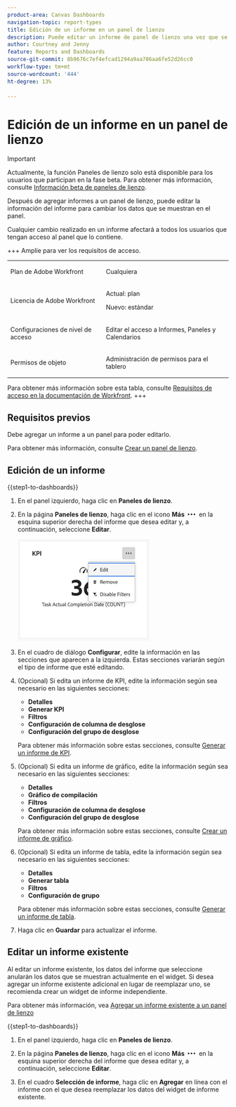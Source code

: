 ```yaml
---
product-area: Canvas Dashboards
navigation-topic: report-types
title: Edición de un informe en un panel de lienzo
description: Puede editar un informe de panel de lienzo una vez que se haya creado.
author: Courtney and Jenny
feature: Reports and Dashboards
source-git-commit: 8b9676c7ef4efcad1294a9aa786aa6fe52d26cc0
workflow-type: tm+mt
source-wordcount: '444'
ht-degree: 13%

---
```


# Edición de un informe en un panel de lienzo

>[!IMPORTANT]
>
>Actualmente, la función Paneles de lienzo solo está disponible para los usuarios que participan en la fase beta. Para obtener más información, consulte [Información beta de paneles de lienzo](/help/quicksilver/product-announcements/betas/canvas-dashboards-beta/canvas-dashboards-beta-information.md).

Después de agregar informes a un panel de lienzo, puede editar la información del informe para cambiar los datos que se muestran en el panel.

Cualquier cambio realizado en un informe afectará a todos los usuarios que tengan acceso al panel que lo contiene.


+++ Amplíe para ver los requisitos de acceso.

<table style="table-layout:auto"> 
<col> 
</col> 
<col> 
</col> 
<tbody> 
<tr> 
   <td role="rowheader"><p>Plan de Adobe Workfront</p></td> 
   <td> 
<p>Cualquiera </p> 
   </td> 
<tr> 
 <tr> 
   <td role="rowheader"><p>Licencia de Adobe Workfront</p></td> 
   <td> 
<p>Actual: plan </p> 
<p>Nuevo: estándar</p> 
   </td> 
   </tr> 
  </tr> 
  <tr> 
   <td role="rowheader"><p>Configuraciones de nivel de acceso</p></td> 
   <td><p>Editar el acceso a Informes, Paneles y Calendarios</p>
  </td> 
  </tr>  
        <tr> 
   <td role="rowheader"><p>Permisos de objeto</p></td> 
   <td><p>Administración de permisos para el tablero</p>
  </td> 
  </tr>
</tbody> 
</table>

Para obtener más información sobre esta tabla, consulte [Requisitos de acceso en la documentación de Workfront](/help/quicksilver/administration-and-setup/add-users/access-levels-and-object-permissions/access-level-requirements-in-documentation.md).
+++

## Requisitos previos

Debe agregar un informe a un panel para poder editarlo.

Para obtener más información, consulte [Crear un panel de lienzo](/help/quicksilver/reports-and-dashboards/canvas-dashboards/create-dashboards/create-dashboards.md).

## Edición de un informe

{{step1-to-dashboards}}

1. En el panel izquierdo, haga clic en **Paneles de lienzo**.

1. En la página **Paneles de lienzo**, haga clic en el icono **Más** ![Más icono](assets/more-icon.png) en la esquina superior derecha del informe que desea editar y, a continuación, seleccione **Editar**.

   ![Editar un informe](assets/edit-report-box.png)

1. En el cuadro de diálogo **Configurar**, edite la información en las secciones que aparecen a la izquierda. Estas secciones variarán según el tipo de informe que esté editando.

1. (Opcional) Si edita un informe de KPI, edite la información según sea necesario en las siguientes secciones:

   * **Detalles**
   * **Generar KPI**
   * **Filtros**
   * **Configuración de columna de desglose**
   * **Configuración del grupo de desglose**

   Para obtener más información sobre estas secciones, consulte [Generar un informe de KPI](/help/quicksilver/reports-and-dashboards/canvas-dashboards/add-reports/build-kpi-report.md).

1. (Opcional) Si edita un informe de gráfico, edite la información según sea necesario en las siguientes secciones:

   * **Detalles**
   * **Gráfico de compilación**
   * **Filtros**
   * **Configuración de columna de desglose**
   * **Configuración del grupo de desglose**

   Para obtener más información sobre estas secciones, consulte [Crear un informe de gráfico](/help/quicksilver/reports-and-dashboards/canvas-dashboards/add-reports/build-chart-report.md).

1. (Opcional) Si edita un informe de tabla, edite la información según sea necesario en las siguientes secciones:

   * **Detalles**
   * **Generar tabla**
   * **Filtros**
   * **Configuración de grupo**

   Para obtener más información sobre estas secciones, consulte [Generar un informe de tabla](/help/quicksilver/reports-and-dashboards/canvas-dashboards/add-reports/build-table-report.md).

1. Haga clic en **Guardar** para actualizar el informe.

## Editar un informe existente

Al editar un informe existente, los datos del informe que seleccione anularán los datos que se muestran actualmente en el widget. Si desea agregar un informe existente adicional en lugar de reemplazar uno, se recomienda crear un widget de informe independiente.

Para obtener más información, vea [Agregar un informe existente a un panel de lienzo](/help/quicksilver/reports-and-dashboards/canvas-dashboards/add-reports/add-existing-report.md)

{{step1-to-dashboards}}

1. En el panel izquierdo, haga clic en **Paneles de lienzo**.

1. En la página **Paneles de lienzo**, haga clic en el icono **Más** ![Más icono](assets/more-icon.png) en la esquina superior derecha del informe que desea editar y, a continuación, seleccione **Editar**.

1. En el cuadro **Selección de informe**, haga clic en **Agregar** en línea con el informe con el que desea reemplazar los datos del widget de informe existente.